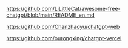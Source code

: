 
https://github.com/LiLittleCat/awesome-free-chatgpt/blob/main/README_en.md



https://github.com/Chanzhaoyu/chatgpt-web

https://github.com/ourongxing/chatgpt-vercel

